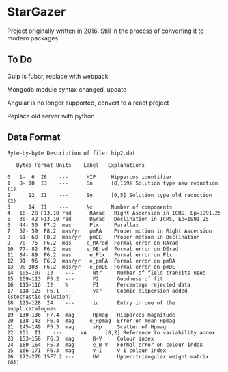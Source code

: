 # StarGazer

Project originally written in 2016. Still in the process of converting it to modern packages.

## To Do

Gulp is fubar, replace with webpack

Mongodb module syntax changed, update

Angular is no longer supported, convert to a react project

Replace old server with python

## Data Format

```
Byte-by-byte Description of file: hip2.dat

   Bytes Format Units    Label   Explanations

0   1-  6  I6    ---      HIP     Hipparcos identifier
1   8- 10  I3    ---      Sn      [0,159] Solution type new reduction (1)
2      12  I1    ---      So      [0,5] Solution type old reduction (2)
3      14  I1    ---      Nc      Number of components
4   16- 28 F13.10 rad      RArad   Right Ascension in ICRS, Ep=1991.25
5   30- 42 F13.10 rad      DErad   Declination in ICRS, Ep=1991.25
6   44- 50  F7.2  mas      Plx     Parallax
7   52- 59  F8.2  mas/yr   pmRA    Proper motion in Right Ascension
8   61- 68  F8.2  mas/yr   pmDE    Proper motion in Declination
9   70- 75  F6.2  mas     e_RArad  Formal error on RArad
10  77- 82  F6.2  mas     e_DErad  Formal error on DErad
11  84- 89  F6.2  mas      e_Plx   Formal error on Plx
12  91- 96  F6.2  mas/yr   e_pmRA  Formal error on pmRA
13  98-103  F6.2  mas/yr   e_pmDE  Formal error on pmDE
14  105-107  I3    ---      Ntr     Number of field transits used
15  109-113  F5.2  ---      F2      Goodness of fit
16  115-116  I2    %        F1      Percentage rejected data
17  118-123  F6.1  ---      var     Cosmic dispersion added (stochastic solution)
18  125-128  I4    ---      ic      Entry in one of the suppl.catalogues
19  130-136  F7.4  mag      Hpmag   Hipparcos magnitude
20  138-143  F6.4  mag     e_Hpmag  Error on mean Hpmag
21  145-149  F5.3  mag      sHp     Scatter of Hpmag
22  151  I1    ---      VA      [0,2] Reference to variability annex
23  153-158  F6.3  mag      B-V     Colour index
24  160-164  F5.3  mag      e_B-V   Formal error on colour index
25  166-171  F6.3  mag      V-I     V-I colour index
26  172-276 15F7.2 ---      UW      Upper-triangular weight matrix (G1)
```